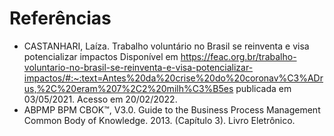 # Referências

 - CASTANHARI, Laíza. Trabalho voluntário no Brasil se reinventa e visa potencializar impactos Disponível em https://feac.org.br/trabalho-voluntario-no-brasil-se-reinventa-e-visa-potencializar-impactos/#:~:text=Antes%20da%20crise%20do%20coronav%C3%ADrus,%2C%20eram%207%2C2%20milh%C3%B5es   publicada em 03/05/2021. Acesso em 20/02/2022.
 - ABPMP BPM CBOK™, V3.0. Guide to the Business Process Management Common Body of Knowledge. 2013. (Capítulo 3). Livro Eletrônico.

